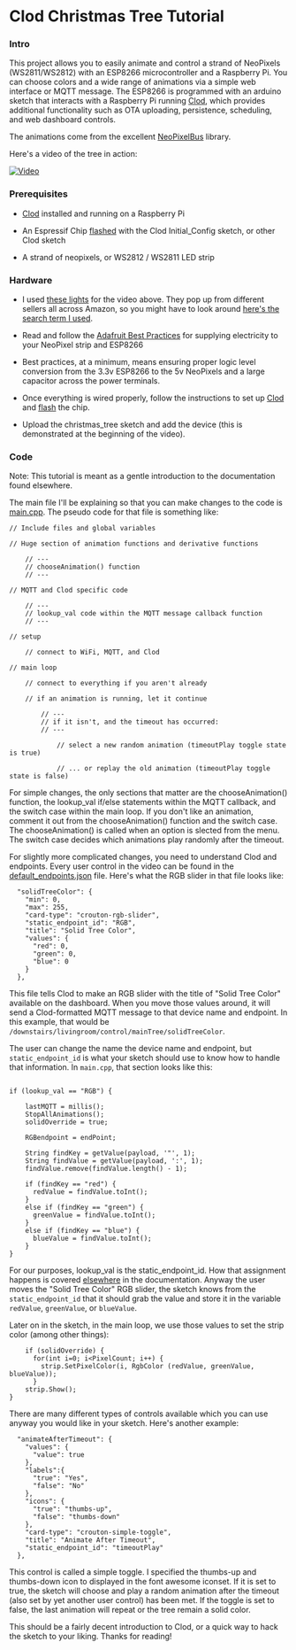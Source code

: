 Clod Christmas Tree Tutorial
============================


### Intro

This project allows you to easily animate and control a strand of NeoPixels (WS2811/WS2812) with an ESP8266 microcontroller and a Raspberry Pi. You can choose colors and a wide range of animations via a simple web interface or MQTT message. The ESP8266 is programmed with an arduino sketch that interacts with a Raspberry Pi running [Clod](https://github.com/jakeloggins/Clod), which provides additional functionality such as OTA uploading, persistence, scheduling, and web dashboard controls.

The animations come from the excellent [NeoPixelBus](https://github.com/Makuna/NeoPixelBus) library.

Here's a video of the tree in action:

[![Video](https://img.youtube.com/vi/PlFHaUBc0MQ/0.jpg)](https://www.youtube.com/watch?v=PlFHaUBc0MQ)


### Prerequisites

* [Clod](https://github.com/jakeloggins/Clod) installed and running on a Raspberry Pi

* An Espressif Chip [flashed](https://github.com/jakeloggins/Clod/blob/master/esp-install.md) with the Clod Initial_Config sketch, or other Clod sketch

* A strand of neopixels, or WS2812 / WS2811 LED strip


### Hardware

* I used [these lights](https://www.amazon.com/Agile-shop-Ws2811-Pixels-Digital-Addressable/dp/B017HAWXF0/ref=sr_1_5?ie=UTF8&qid=1481844073&sr=8-5&keywords=ws2811+christmas+lights) for the video above. They pop up from different sellers all across Amazon, so you might have to look around [here's the search term I used](https://www.amazon.com/s/ref=nb_sb_ss_i_5_7?url=search-alias%3Daps&field-keywords=ws2811+christmas+lights&sprefix=ws2811+%2Caps%2C201&crid=1A22FG0JFHN8C).

* Read and follow the [Adafruit Best Practices](https://learn.adafruit.com/adafruit-neopixel-uberguide/best-practices) for supplying electricity to your NeoPixel strip and ESP8266

* Best practices, at a minimum, means ensuring proper logic level conversion from the 3.3v ESP8266 to the 5v NeoPixels and a large capacitor across the power terminals.

* Once everything is wired properly, follow the instructions to set up [Clod](https://github.com/jakeloggins/Clod) and [flash](https://github.com/jakeloggins/Clod/blob/master/esp-install.md) the chip.

* Upload the christmas_tree sketch and add the device (this is demonstrated at the beginning of the video).


### Code

Note: This tutorial is meant as a gentle introduction to the documentation found elsewhere.

The main file I'll be explaining so that you can make changes to the code is [main.cpp](https://github.com/jakeloggins/Clod-sketch-library/blob/master/sketches/christmas_tree/src/main.cpp). The pseudo code for that file is something like:

```
// Include files and global variables

// Huge section of animation functions and derivative functions

	// ---
	// chooseAnimation() function
	// ---

// MQTT and Clod specific code

	// ---
	// lookup_val code within the MQTT message callback function
	// ---

// setup
	
	// connect to WiFi, MQTT, and Clod

// main loop

	// connect to everything if you aren't already

	// if an animation is running, let it continue

		// ---
		// if it isn't, and the timeout has occurred: 
		// ---

			// select a new random animation (timeoutPlay toggle state is true)

			// ... or replay the old animation (timeoutPlay toggle state is false)

```

For simple changes, the only sections that matter are the chooseAnimation() function, the lookup_val if/else statements within the MQTT callback, and the switch case within the main loop. If you don't like an animation, comment it out from the chooseAnimation() function and the switch case. The chooseAnimation() is called when an option is slected from the menu. The switch case decides which animations play randomly after the timeout.

For slightly more complicated changes, you need to understand Clod and endpoints. Every user control in the video can be found in the [default_endpoints.json](https://github.com/jakeloggins/Clod-sketch-library/blob/master/sketches/christmas_tree/default_endpoints.json) file. Here's what the RGB slider in that file looks like:

```
  "solidTreeColor": {
    "min": 0,
    "max": 255,
    "card-type": "crouton-rgb-slider",
    "static_endpoint_id": "RGB",
    "title": "Solid Tree Color",
    "values": {
      "red": 0,
      "green": 0,
      "blue": 0
    }
  },
```

This file tells Clod to make an RGB slider with the title of "Solid Tree Color" available on the dashboard. When you move those values around, it will send a Clod-formatted MQTT message to that device name and endpoint. In this example, that would be `/downstairs/livingroom/control/mainTree/solidTreeColor`.

The user can change the name the device name and endpoint, but `static_endpoint_id` is what your sketch should use to know how to handle that information. In `main.cpp`, that section looks like this:

```

if (lookup_val == "RGB") {

	lastMQTT = millis();
	StopAllAnimations();
	solidOverride = true;

	RGBendpoint = endPoint;

	String findKey = getValue(payload, '"', 1);
	String findValue = getValue(payload, ':', 1);
	findValue.remove(findValue.length() - 1);

	if (findKey == "red") {
	  redValue = findValue.toInt();
	}
	else if (findKey == "green") {
	  greenValue = findValue.toInt();
	}
	else if (findKey == "blue") {
	  blueValue = findValue.toInt();
	}
}

```

For our purposes, lookup_val is the static_endpoint_id. How that assignment happens is covered [elsewhere](https://github.com/jakeloggins/Clod-sketch-library#custom-sketch-protocol) in the documentation. Anyway the user moves the "Solid Tree Color" RGB slider, the sketch knows from the `static_endpoint_id` that it should grab the value and store it in the variable `redValue`, `greenValue`, or `blueValue`.

Later on in the sketch, in the main loop, we use those values to set the strip color (among other things):

```
    if (solidOverride) {
      for(int i=0; i<PixelCount; i++) {
        strip.SetPixelColor(i, RgbColor (redValue, greenValue, blueValue));
      }
    strip.Show();
}
``` 

There are many different types of controls available which you can use anyway you would like in your sketch. Here's another example:

```
  "animateAfterTimeout": {
    "values": {
      "value": true
    },
    "labels":{
      "true": "Yes",
      "false": "No"
    },
    "icons": {
      "true": "thumbs-up",
      "false": "thumbs-down"
    },
    "card-type": "crouton-simple-toggle",
    "title": "Animate After Timeout",
    "static_endpoint_id": "timeoutPlay"
  },
 ```

This control is called a simple toggle. I specified the thumbs-up and thumbs-down icon to displayed in the font awesome iconset. If it is set to true, the sketch will choose and play a random animation after the timeout (also set by yet another user control) has been met. If the toggle is set to false, the last animation will repeat or the tree remain a solid color.

This should be a fairly decent introduction to Clod, or a quick way to hack the sketch to your liking. Thanks for reading!